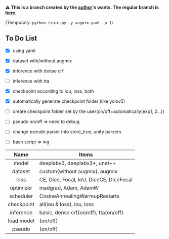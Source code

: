**:warning: This is a branch created by the [author](https://github.com/lisy0123)'s wants. The regular branch is [here](https://github.com/boostcampaitech2/semantic-segmentation-level2-cv-18/tree/main).**



(Temporary: `python train.py -y augmix.yaml -p 1`)



## To Do List

- [x] using yaml
- [x] dataset with/without augmix
- [x] inference with dense crf
- [ ] inference with tta
- [x] checkpoint according to iou, loss, both
- [x] automatically generate checkpoint folder (like yolov5)
- [ ] create checkpoint folder set by the user(on/off=automatically(exp1, 2...))
- [ ] pseudo on/off => need to debug
- [ ] change pseudo parser into store_true, unify parsers
- [ ] bash script => ing



|    Name    | Items                                   |
| :--------: | --------------------------------------- |
|   model    | deeplabv3, deeplabv3+, unet++           |
|  dataset   | custom(without augmix), augmix          |
|    loss    | CE, Dice, Focal, IoU, DiceCE, DiceFocal |
| optimizer  | madgrad, Adam, AdamW                    |
| scheduler  | CosineAnnealingWarmupRestarts           |
| checkpoint | all(iou & loss), iou, loss              |
| inference  | basic, dense crf(on/off), tta(on/off)   |
| load model | (on/off)                                |
|   pseudo   | (on/off)                                |



